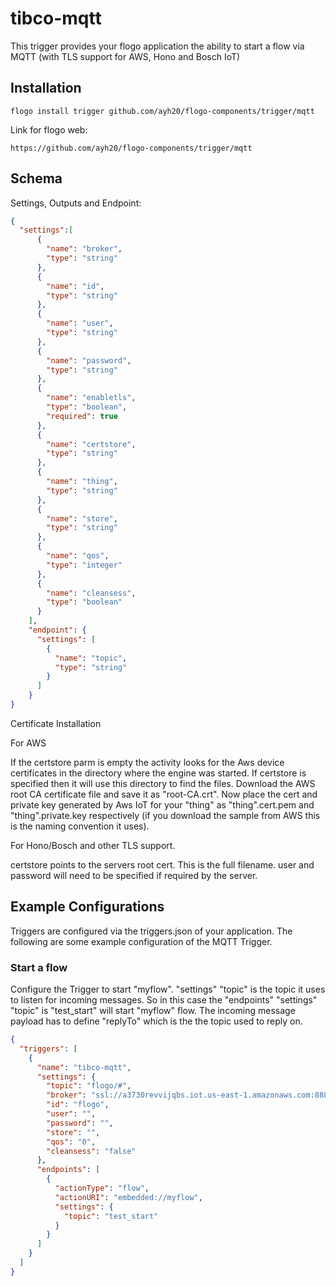 # tibco-mqtt
This trigger provides your flogo application the ability to start a flow via MQTT (with TLS support for AWS, Hono and Bosch IoT)


## Installation

```CLI
flogo install trigger github.com/ayh20/flogo-components/trigger/mqtt
```
Link for flogo web:
```
https://github.com/ayh20/flogo-components/trigger/mqtt
```


## Schema
Settings, Outputs and Endpoint:

```json
{
  "settings":[
      {
        "name": "broker",
        "type": "string"
      },
      {
        "name": "id",
        "type": "string"
      },
      {
        "name": "user",
        "type": "string"
      },
      {
        "name": "password",
        "type": "string"
      },
      {
        "name": "enabletls",
        "type": "boolean",
        "required": true
      },
      {
        "name": "certstore",
        "type": "string"
      },
      {
        "name": "thing",
        "type": "string"
      },
      {
        "name": "store",
        "type": "string"
      },
      {
        "name": "qos",
        "type": "integer"
      },
      {
        "name": "cleansess",
        "type": "boolean"
      }
    ],
    "endpoint": {
      "settings": [
        {
          "name": "topic",
          "type": "string"
        }
      ]
    }
}
```
Certificate Installation

For AWS

If the certstore parm is empty the activity looks for the Aws device certificates in the directory where the engine was started. If certstore is specified then it will use this directory to find the files. Download the AWS root CA certificate file and save it as "root-CA.crt". Now place the cert and private key generated by Aws IoT for your "thing" as "thing".cert.pem and "thing".private.key respectively (if you download the sample from AWS this is the naming convention it uses).

For Hono/Bosch and other TLS support.

certstore points to the servers root cert. This is the full filename.  user and password will need to be specified if required by the server.

## Example Configurations

Triggers are configured via the triggers.json of your application. The following are some example configuration of the MQTT Trigger.

### Start a flow
Configure the Trigger to start "myflow". "settings" "topic" is the topic it uses to listen for incoming messages. So in this case the "endpoints" "settings" "topic" is "test_start" will start "myflow" flow. The incoming message payload has to define "replyTo" which is the the topic used to reply on.

```json
{
  "triggers": [
    {
      "name": "tibco-mqtt",
      "settings": {
        "topic": "flogo/#",
        "broker": "ssl://a3730revvijqbs.iot.us-east-1.amazonaws.com:8883",
        "id": "flogo",
        "user": "",
        "password": "",
        "store": "",
        "qos": "0",
        "cleansess": "false"
      },
      "endpoints": [
        {
          "actionType": "flow",
          "actionURI": "embedded://myflow",
          "settings": {
            "topic": "test_start"
          }
        }
      ]
    }
  ]
}
```